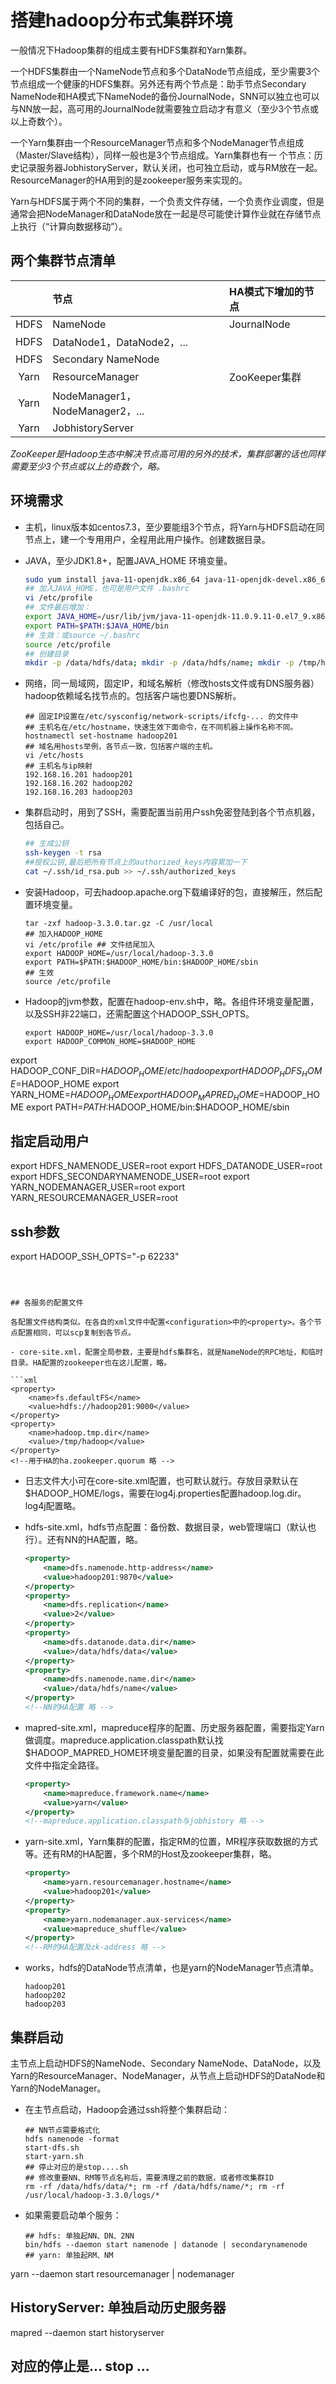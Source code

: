 # 搭建hadoop分布式集群环境

一般情况下Hadoop集群的组成主要有HDFS集群和Yarn集群。

一个HDFS集群由一个NameNode节点和多个DataNode节点组成，至少需要3个节点组成一个健康的HDFS集群。另外还有两个节点是：助手节点Secondary NameNode和HA模式下NameNode的备份JournalNode，SNN可以独立也可以与NN放一起，高可用的JournalNode就需要独立启动才有意义（至少3个节点或以上奇数个）。

一个Yarn集群由一个ResourceManager节点和多个NodeManager节点组成（Master/Slave结构），同样一般也是3个节点组成。Yarn集群也有一 个节点：历史记录服务器JobhistoryServer，默认关闭，也可独立启动，或与RM放在一起。ResourceManager的HA用到的是zookeeper服务来实现的。

Yarn与HDFS属于两个不同的集群，一个负责文件存储，一个负责作业调度，但是通常会把NodeManager和DataNode放在一起是尽可能使计算作业就在存储节点上执行（“计算向数据移动”）。

## 两个集群节点清单

|      | 节点                            | HA模式下增加的节点 |
| :--: | :------------------------------ | :----------------- |
| HDFS | NameNode                        | JournalNode        |
| HDFS | DataNode1，DataNode2，...       |                    |
| HDFS | Secondary NameNode              |                    |
| Yarn | ResourceManager                 | ZooKeeper集群      |
| Yarn | NodeManager1，NodeManager2，... |                    |
| Yarn | JobhistoryServer                |                    |

*ZooKeeper是Hadoop生态中解决节点高可用的另外的技术，集群部署的话也同样需要至少3个节点或以上的奇数个，略。*

## 环境需求

- 主机，linux版本如centos7.3，至少要能组3个节点，将Yarn与HDFS启动在同节点上，建一个专用用户，全程用此用户操作。创建数据目录。

- JAVA，至少JDK1.8+，配置JAVA_HOME 环境变量。

  ```sh
  sudo yum install java-11-openjdk.x86_64 java-11-openjdk-devel.x86_64
  ## 加入JAVA_HOME，也可是用户文件 .bashrc
  vi /etc/profile 
  ## 文件最后增加：
  export JAVA_HOME=/usr/lib/jvm/java-11-openjdk-11.0.9.11-0.el7_9.x86_64
  export PATH=$PATH:$JAVA_HOME/bin
  ## 生效：或source ~/.bashrc
  source /etc/profile
  ## 创建目录
  mkdir -p /data/hdfs/data; mkdir -p /data/hdfs/name; mkdir -p /tmp/hadoop; 
  ```

- 网络，同一局域网，固定IP，和域名解析（修改hosts文件或有DNS服务器）hadoop依赖域名找节点的。包括客户端也要DNS解析。

  ```shell
  ## 固定IP设置在/etc/sysconfig/network-scripts/ifcfg-... 的文件中
  ## 主机名在/etc/hostname，快速生效下面命令，在不同机器上操作名称不同。
  hostnamectl set-hostname hadoop201
  ## 域名用hosts举例，各节点一致，包括客户端的主机。
  vi /etc/hosts
  ## 主机名与ip映射
  192.168.16.201 hadoop201
  192.168.16.202 hadoop202
  192.168.16.203 hadoop203
  ```

- 集群启动时，用到了SSH，需要配置当前用户ssh免密登陆到各个节点机器，包括自己。

  ```sh
  ## 生成公钥
  ssh-keygen -t rsa
  ##授权公钥,最后把所有节点上的authorized_keys内容累加一下
  cat ~/.ssh/id_rsa.pub >> ~/.ssh/authorized_keys
  ```

- 安装Hadoop，可去hadoop.apache.org下载编译好的包，直接解压，然后配置环境变量。

  ```shell
  tar -zxf hadoop-3.3.0.tar.gz -C /usr/local
  ## 加入HADOOP_HOME
  vi /etc/profile ## 文件结尾加入
  export HADOOP_HOME=/usr/local/hadoop-3.3.0
  export PATH=$PATH:$HADOOP_HOME/bin:$HADOOP_HOME/sbin
  ## 生效
  source /etc/profile
  ```
  
- Hadoop的jvm参数，配置在hadoop-env.sh中，略。各组件环境变量配置，以及SSH非22端口，还需配置这个HADOOP_SSH_OPTS。

  ```shell
  export HADOOP_HOME=/usr/local/hadoop-3.3.0
  export HADOOP_COMMON_HOME=$HADOOP_HOME
export HADOOP_CONF_DIR=$HADOOP_HOME/etc/hadoop
  export HADOOP_HDFS_HOME=$HADOOP_HOME
  export YARN_HOME=$HADOOP_HOME
  export HADOOP_MAPRED_HOME=$HADOOP_HOME
  export PATH=$PATH:$HADOOP_HOME/bin:$HADOOP_HOME/sbin
  ## 指定启动用户
  export HDFS_NAMENODE_USER=root
  export HDFS_DATANODE_USER=root
  export HDFS_SECONDARYNAMENODE_USER=root
  export YARN_NODEMANAGER_USER=root
  export YARN_RESOURCEMANAGER_USER=root
  ## ssh参数
  export HADOOP_SSH_OPTS="-p 62233"
  ```
  
  

## 各服务的配置文件

各配置文件结构类似。在各自的xml文件中配置<configuration>中的<property>。各个节点配置相同，可以scp复制到各节点。

- core-site.xml，配置全局参数，主要是hdfs集群名，就是NameNode的RPC地址，和临时目录。HA配置的zookeeper也在这儿配置，略。

  ```xml
  <property>
      <name>fs.defaultFS</name>
      <value>hdfs://hadoop201:9000</value>
  </property>
  <property>
      <name>hadoop.tmp.dir</name>
      <value>/tmp/hadoop</value>
  </property>
  <!--用于HA的ha.zookeeper.quorum 略 -->
  ```
  
- 日志文件大小可在core-site.xml配置，也可默认就行。存放目录默认在$HADOOP_HOME/logs，需要在log4j.properties配置hadoop.log.dir。log4j配置略。

- hdfs-site.xml，hdfs节点配置：备份数、数据目录，web管理端口（默认也行）。还有NN的HA配置，略。

  ```xml
  <property>
      <name>dfs.namenode.http-address</name>
      <value>hadoop201:9870</value>
  </property>
  <property>
      <name>dfs.replication</name>
      <value>2</value>
  </property>
  <property>
      <name>dfs.datanode.data.dir</name>
      <value>/data/hdfs/data</value>
  </property>
  <property>
      <name>dfs.namenode.name.dir</name>
      <value>/data/hdfs/name</value>
  </property>
  <!--NN的HA配置 略 -->
  ```
  
- mapred-site.xml，mapreduce程序的配置、历史服务器配置，需要指定Yarn做调度。mapreduce.application.classpath默认找$HADOOP_MAPRED_HOME环境变量配置的目录，如果没有配置就需要在此文件中指定全路径。

  ```xml
  <property>
      <name>mapreduce.framework.name</name>
      <value>yarn</value>
  </property>
  <!--mapreduce.application.classpath与jobhistory 略 -->
  ```

- yarn-site.xml，Yarn集群的配置，指定RM的位置，MR程序获取数据的方式等。还有RM的HA配置，多个RM的Host及zookeeper集群，略。

  ```xml
  <property>
      <name>yarn.resourcemanager.hostname</name>
      <value>hadoop201</value>
  </property>
  <property>
      <name>yarn.nodemanager.aux-services</name>
      <value>mapreduce_shuffle</value>
  </property>
  <!--RM的HA配置及zk-address 略 -->
  ```

- works，hdfs的DataNode节点清单，也是yarn的NodeManager节点清单。

  ```shell
  hadoop201
  hadoop202
  hadoop203
  ```

## 集群启动

主节点上启动HDFS的NameNode、Secondary NameNode、DataNode，以及Yarn的ResourceManager、NodeManager，从节点上启动HDFS的DataNode和Yarn的NodeManager。

- 在主节点启动，Hadoop会通过ssh将整个集群启动：

  ```shell
  ## NN节点需要格式化
  hdfs namenode -format
  start-dfs.sh
  start-yarn.sh
  ## 停止对应的是stop....sh
  ## 修改重要NN、RM等节点名称后，需要清理之前的数据，或者修改集群ID
  rm -rf /data/hdfs/data/*; rm -rf /data/hdfs/name/*; rm -rf /usr/local/hadoop-3.3.0/logs/*
  ```

- 如果需要启动单个服务：

  ```shell
  ## hdfs: 单独起NN、DN、2NN
  bin/hdfs --daemon start namenode | datanode | secondarynamenode
  ## yarn: 单独起RM、NM
yarn --daemon start resourcemanager | nodemanager
  ## HistoryServer: 单独启动历史服务器
  mapred --daemon start historyserver    
  ## 对应的停止是... stop ...
  ```
  
  





